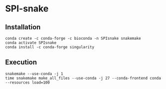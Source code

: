 # SPI-snake


## Installation
```
conda create -c conda-forge -c bioconda -n SPIsnake snakemake
conda activate SPIsnake
conda install -c conda-forge singularity 
```

## Execution
```
snakemake --use-conda -j 1
time snakemake make_all_files --use-conda -j 27 --conda-frontend conda --resources load=100
```

